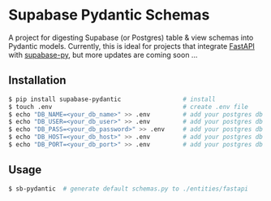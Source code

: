 # Supabase Pydantic Schemas

A project for digesting Supabase (or Postgres) table & view schemas into Pydantic models. Currently, this is ideal for projects that integrate [FastAPI](https://fastapi.tiangolo.com/) with [supabase-py](https://supabase.com/docs/reference/python/introduction), but more updates are coming soon ...

## Installation

```bash
$ pip install supabase-pydantic                 # install
$ touch .env                                    # create .env file
$ echo "DB_NAME=<your_db_name>" >> .env         # add your postgres db name
$ echo "DB_USER=<your_db_user>" >> .env         # add your postgres db user
$ echo "DB_PASS=<your_db_password>" >> .env     # add your postgres db password
$ echo "DB_HOST=<your_db_host>" >> .env         # add your postgres db host
$ echo "DB_PORT=<your_db_port>" >> .env         # add your postgres db port
```

## Usage

```bash
$ sb-pydantic  # generate default schemas.py to ./entities/fastapi
```
